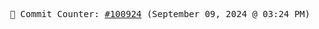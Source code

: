 <p align="center">
    <samp>
        📮 Commit Counter: <a href="https://github.com/Javascript-void0/Javascript-void0/commits/main">#100924</a> (September 09, 2024 @ 03:24 PM)
    </samp>
</p>